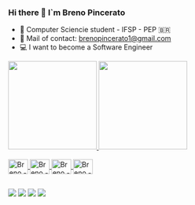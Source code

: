 ### Hi there 👋 I`m Breno Pincerato

- 🏫 Computer Sciencie student - IFSP - PEP 🇧🇷
- 📩 Mail of contact: brenopincerato1@gmail.com
- 💻 I want to become a Software Engineer

<div>
  <a href="https://github.com/Brenopincerato">
  <img height="180em" src="https://github-readme-stats.vercel.app/api?username=Brenopincerato&show_icons=true&theme=dracula&include_all_commits=true&count_private=true"/>
  <img height="180em" src="https://github-readme-stats.vercel.app/api/top-langs/?username=Brenopincerato&layout=compact&langs_count=7&theme=dracula"/>
</div>

<div style="display: inline_block"><br>
  <img align="center" alt="Breno - C" height="30" width="40" <img src="https://cdn.jsdelivr.net/gh/devicons/devicon/icons/c/c-original.svg" />
  <img align="center" alt="Breno - Java" height="30" width="40" <img src="https://cdn.jsdelivr.net/gh/devicons/devicon/icons/java/java-original.svg" /> 
  <img align="center" alt="Breno - SQL" height="30" width="40" <img src="https://cdn.jsdelivr.net/gh/devicons/devicon/icons/mysql/mysql-plain.svg" />
  <img align="center" alt="Breno - Python" height="30" width="40" <img src="https://cdn.jsdelivr.net/gh/devicons/devicon/icons/python/python-original.svg" />
</div>

##
<div>
 <a href="https://www.youtube.com/channel/UC7HL435j6u4JNvrLxHZg1Uw" target="_blank"><img src="https://img.shields.io/badge/YouTube-FF0000?style=for-the-badge&logo=youtube&logoColor=white" target="_blank"></a>
  <a href="https://instagram.com/breno.pincerato" target="_blank"><img src="https://img.shields.io/badge/-Instagram-%23E4405F?style=for-the-badge&logo=instagram&logoColor=white" target="_blank"></a>
 	<a href="https://www.twitch.tv/pincerato_" target="_blank"><img src="https://img.shields.io/badge/Twitch-9146FF?style=for-the-badge&logo=twitch&logoColor=white" target="_blank"></a>
  <a href="https://www.linkedin.com/in/brenopincerato/" target="_blank"><img src="https://img.shields.io/badge/-LinkedIn-%230077B5?style=for-the-badge&logo=linkedin&logoColor=white" target="_blank"></a> 
</div>
